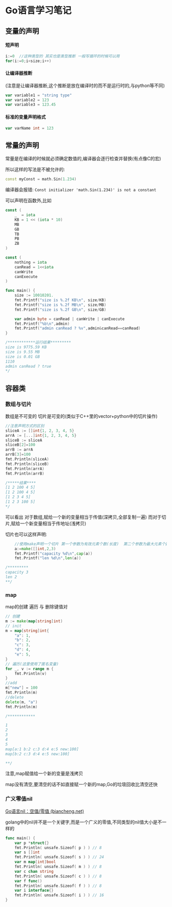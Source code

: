 # Go语言学习笔记

## 变量的声明

#### 短声明

```go
i:=0  //这种类型的 其实也是类型推断 一般写循环的时候可以用
for(i:=0;i<size;i++)
```

#### 让编译器推断

(注意是让编译器推断,这个推断是放在编译时的而不是运行时的,与python等不同)

```go
var variable1 = "string type"
var variable2 = 123
var variable3 = 123.45
```

#### 标准的变量声明格式

```go
var varName int = 123
```

## 常量的声明

常量是在编译的时候就必须确定数值的,编译器会逐行检查并替换(有点像C的宏)

所以这样的写法是不被允许的:

```cpp
const myConst = math.Sin(1.234)
```

编译器会报错: `Const initializer 'math.Sin(1.234)' is not a constant`

可以声明在函数外,比如

```go
const (
    _  = iota
    KB = 1 << (iota * 10)
    MB
    GB
    TB
    PB
    ZB
)

const (
    nothing = iota
    canRead = 1<<iota
    canWrite
    canExecute
)

func main() {
    size := 10010201.
    fmt.Printf("size is %.2f KB\n", size/KB)
    fmt.Printf("size is %.2f MB\n", size/MB)
    fmt.Printf("size is %.2f GB\n", size/GB)

    var admin byte = canRead | canWrite | canExecute
    fmt.Printf("%b\n",admin)
    fmt.Printf("admin canRead ? %v",admin&canRead==canRead)
}

/************运行结果*********
size is 9775.59 KB
size is 9.55 MB
size is 0.01 GB
1110
admin canRead ? true
*/
```

## 容器类

### 数组与切片

数组是不可变的  切片是可变的(类似于C++里的vector+python中的切片操作)

```go
//注意声明方式的区别
sliceA := []int{1, 2, 3, 4, 5}
arrA := [...]int{1, 2, 3, 4, 5}
sliceB := sliceA
sliceB[2]=100
arrB := arrA
arrB[3]=100
fmt.Println(sliceA)
fmt.Println(sliceB)
fmt.Println(arrA)
fmt.Println(arrB)

/*****结果****
[1 2 100 4 5]
[1 2 100 4 5]
[1 2 3 4 5]
[1 2 3 100 5]
*/
```

可以看出  对于数组,赋给一个新的变量相当于传值(深拷贝,全部复制一遍)  而对于切片,赋给一个新变量相当于传地址(浅拷贝)

切片也可以这样声明:

```go
    //使用make声明一个切片 第一个参数为有效元素个数(长度)  第二个参数为最大元素个数(容量)
    a:=make([]int,2,3)
    fmt.Printf("capacity %d\n",cap(a))
    fmt.Printf("len %d\n",len(a))

/*********
capacity 3
len 2
**/
```

### map

map的创建 遍历 与 删除键值对

```go
// 创建
m := make(map[string]int)
// init
m = map[string]int{
    "a": 1,
    "b": 2,
    "c": 3,
    "d": 4,
    "e": 5,
}
// 遍历(这里使用了匿名变量)
for _, v := range m {
    fmt.Println(v)
}
//add
m["new"] = 100
fmt.Println(m)
//delete
delete(m, "a")
fmt.Println(m)

/************

1
2
3
4
5
map[a:1 b:2 c:3 d:4 e:5 new:100]
map[b:2 c:3 d:4 e:5 new:100]

**/
```

注意,map赋值给一个新的变量是浅拷贝

map没有清空,要清空的话不如直接赋一个新的map,Go的垃圾回收比清空还快

### 广义零值nil

[Go语言nil：空值/零值 (biancheng.net)](http://c.biancheng.net/view/4776.html)

golang中的nil并不是一个关键字,而是一个广义的零值,不同类型的nil值大小是不一样的

```go
func main() {
    var p *struct{}
    fmt.Println( unsafe.Sizeof( p ) ) // 8
    var s []int
    fmt.Println( unsafe.Sizeof( s ) ) // 24
    var m map[int]bool
    fmt.Println( unsafe.Sizeof( m ) ) // 8
    var c chan string
    fmt.Println( unsafe.Sizeof( c ) ) // 8
    var f func()
    fmt.Println( unsafe.Sizeof( f ) ) // 8
    var i interface{}
    fmt.Println( unsafe.Sizeof( i ) ) // 16
}
```
